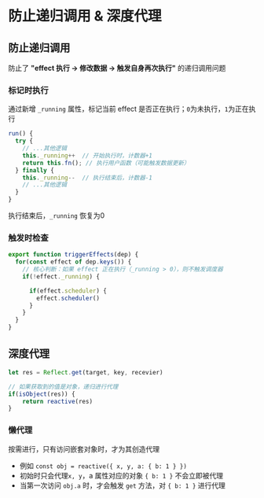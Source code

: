 # 防止递归调用 & 深度代理

## 防止递归调用
防止了 **"effect 执行 → 修改数据 → 触发自身再次执行"** 的递归调用问题
### 标记时执行
通过新增 `_running` 属性，标记当前 effect 是否正在执行；`0`为未执行，`1`为正在执行
```ts
run() {
  try {
    // ...其他逻辑
    this._running++  // 开始执行时，计数器+1
    return this.fn(); // 执行用户函数（可能触发数据更新）
  } finally {
    this._running--  // 执行结束后，计数器-1
    // ...其他逻辑
  }
}
```
执行结束后，`_running` 恢复为0

### 触发时检查
```ts
export function triggerEffects(dep) {
  for(const effect of dep.keys()) {
    // 核心判断：如果 effect 正在执行（_running > 0），则不触发调度器
    if(!effect._running) {

      if(effect.scheduler) {
        effect.scheduler()
      }
    }
  }
}
```

## 深度代理
```ts
let res = Reflect.get(target, key, recevier)

// 如果获取到的值是对象，递归进行代理
if(isObject(res)) {
    return reactive(res)
}
```

### 懒代理
按需进行，只有访问嵌套对象时，才为其创造代理
 - 例如 `const obj = reactive({ x, y, a: { b: 1 } })`
 - 初始时只会代理`x, y`，a 属性对应的对象 `{ b: 1 }` 不会立即被代理
 - 当第一次访问 `obj.a` 时，才会触发 `get` 方法，对 `{ b: 1 }` 进行代理